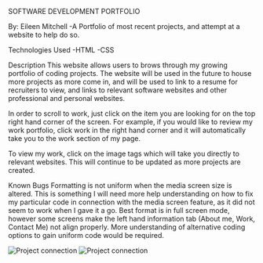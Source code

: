 SOFTWARE DEVELOPMENT PORTFOLIO

By: Eileen Mitchell
-A Portfolio of most recent projects, and attempt at a website to help do so.

Technologies Used
-HTML
-CSS

Description
This website allows users to brows through my growing portfolio of coding projects. The website will be used in the future to house more projects as more come in, and will be used to link to a resume for recruiters to view, and links to relevant software websites and other professional and personal websites.

In order to scroll to work, just click on the item you are looking for on the top right hand corner of the screen. For example, if you would like to review my work portfolio, click work in the right hand corner and it will automatically take you to the work section of my page. 

To view my work, click on the image tags which will take you directly to relevant websites. This will continue to be updated as more projects are created.

Known Bugs
Formatting is not uniform when the media screen size is altered. This is something I will need more help understanding on how to fix my particular code in connection with the media screen feature, as it did not seem to work when I gave it a go. Best format is in full screen mode, however some screens make the left hand information tab (About me, Work, Contact Me) not align properly. More understanding of alternative coding options to gain uniform code would be required.

![Project connection](Screenshot1.jpg)
![Project connection](Screenshot2.jpg)